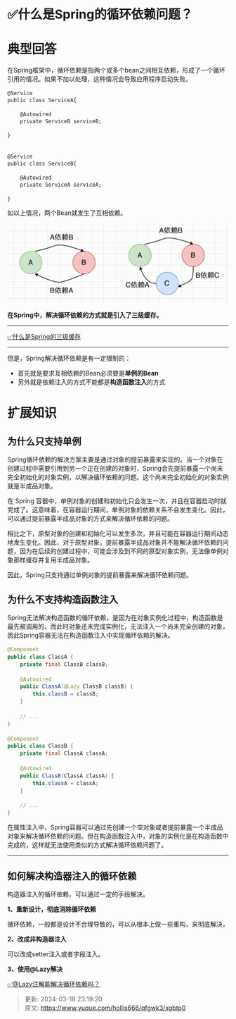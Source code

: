 # ✅什么是Spring的循环依赖问题？

# 典型回答


在Spring框架中，循环依赖是指两个或多个bean之间相互依赖，形成了一个循环引用的情况。如果不加以处理，这种情况会导致应用程序启动失败。



```plain
@Service
public class ServiceA{

	@Autowired
	private ServiceB serviceB;

}


@Service
public class ServiceB{

	@Autowired
	private ServiceA serviceA;

}
```



如以上情况，两个Bean就发生了互相依赖。



![1679812780685-93cd8a87-1da3-4fd5-a071-0600d7d6b6c6.png](./img/Vf2Wrc0bTrjTs0hN/1679812780685-93cd8a87-1da3-4fd5-a071-0600d7d6b6c6-200807.png)



**在Spring中，解决循环依赖的方式就是引入了三级缓存。**

****

[✅什么是Spring的三级缓存](https://www.yuque.com/hollis666/qfgwk3/ilmdn79lc0ba2f4t)

****

但是，Spring解决循环依赖是有一定限制的：

+ 首先就是要求互相依赖的Bean必须要是**单例的Bean**
+ 另外就是依赖注入的方式不能都是**构造函数注入**的方式



# 扩展知识


## 为什么只支持单例


Spring循环依赖的解决方案主要是通过对象的提前暴露来实现的。当一个对象在创建过程中需要引用到另一个正在创建的对象时，Spring会先提前暴露一个尚未完全初始化的对象实例，以解决循环依赖的问题。这个尚未完全初始化的对象实例就是半成品对象。



在 Spring 容器中，单例对象的创建和初始化只会发生一次，并且在容器启动时就完成了。这意味着，在容器运行期间，单例对象的依赖关系不会发生变化。因此，可以通过提前暴露半成品对象的方式来解决循环依赖的问题。



相比之下，原型对象的创建和初始化可以发生多次，并且可能在容器运行期间动态地发生变化。因此，对于原型对象，提前暴露半成品对象并不能解决循环依赖的问题，因为在后续的创建过程中，可能会涉及到不同的原型对象实例，无法像单例对象那样缓存并复用半成品对象。



因此，Spring只支持通过单例对象的提前暴露来解决循环依赖问题。



## 为什么不支持构造函数注入


Spring无法解决构造函数的循环依赖，是因为在对象实例化过程中，构造函数是最先被调用的，而此时对象还未完成实例化，无法注入一个尚未完全创建的对象，因此Spring容器无法在构造函数注入中实现循环依赖的解决。





```java
@Component
public class ClassA {
    private final ClassB classB;

    @Autowired
    public ClassA(@Lazy ClassB classB) {
        this.classB = classB;
    }

    // ...
}

@Component
public class ClassB {
    private final ClassA classA;

    @Autowired
    public ClassB(ClassA classA) {
        this.classA = classA;
    }

    // ...
}

```



在属性注入中，Spring容器可以通过先创建一个空对象或者提前暴露一个半成品对象来解决循环依赖的问题。但在构造函数注入中，对象的实例化是在构造函数中完成的，这样就无法使用类似的方式解决循环依赖问题了。

****

## 如何解决构造器注入的循环依赖


构造器注入的循环依赖，可以通过一定的手段解决。



**1、重新设计，彻底消除循环依赖**



循环依赖，一般都是设计不合理导致的，可以从根本上做一些重构，来彻底解决，



**2、改成非构造器注入**



可以改成setter注入或者字段注入。



**3、使用@Lazy解决**



[✅@Lazy注解能解决循环依赖吗？](https://www.yuque.com/hollis666/qfgwk3/vxnlsuitmu61amyq)



> 更新: 2024-03-18 23:19:20  
> 原文: <https://www.yuque.com/hollis666/qfgwk3/xgbtp0>